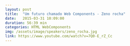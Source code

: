 ```yaml
---
layout: post
title:  "Um futuro chamado Web Components - Zeno rocha"
date:   2015-03-31 10:09:00
duration: 56:39 min
categories: HTML WebComponents
img: /assets/image/speakers/zeno_rocha.jpg
link: https://www.youtube.com/watch?v=7Q0-E_rZ_Cc
---
```

